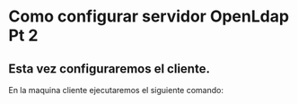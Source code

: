 ######

# Como configurar servidor OpenLdap Pt 2

## Esta vez configuraremos el cliente.

En la maquina cliente ejecutaremos el siguiente comando:

